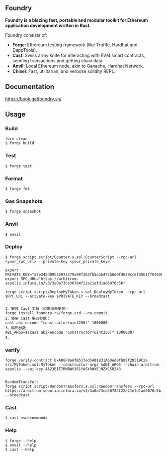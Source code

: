 ## Foundry

**Foundry is a blazing fast, portable and modular toolkit for Ethereum application development written in Rust.**

Foundry consists of:

-   **Forge**: Ethereum testing framework (like Truffle, Hardhat and DappTools).
-   **Cast**: Swiss army knife for interacting with EVM smart contracts, sending transactions and getting chain data.
-   **Anvil**: Local Ethereum node, akin to Ganache, Hardhat Network.
-   **Chisel**: Fast, utilitarian, and verbose solidity REPL.

## Documentation

https://book.getfoundry.sh/

## Usage

### Build

```shell
fore clean
$ forge build
```

### Test

```shell
$ forge test
```

### Format

```shell
$ forge fmt
```

### Gas Snapshots

```shell
$ forge snapshot
```

### Anvil

```shell
$ anvil
```

### Deploy

```shell
$ forge script script/Counter.s.sol:CounterScript --rpc-url <your_rpc_url> --private-key <your_private_key>

export PRIVATE_KEY="a7e342d09b2e973379a98f263fb5dab475b6d0f4829cc8f3561f7040364b67e1"
export RPC_URL="https://arbitrum-sepolia.infura.io/v3/3a0a73ce30784f22a21efd1ad6070c5b"

forge script script/DeployMyToken.s.sol:DeployMyToken --rpc-url $RPC_URL --private-key $PRIVATE_KEY --broadcast
```
### 
```shell
1、安装 Cast 工具（如果尚未安装）：
forge install foundry-rs/forge-std --no-commit
2、使用 Cast 编码参数：
cast abi-encode "constructor(uint256)" 1000000
3、编码参数：
ABI_ARGS=$(cast abi-encode "constructor(uint256)" 1000000)
4、

```

### verify

```shell
forge verify-contract 0xA08F0aAfB517ed5A01831A6Ded8fb89f28519C2a src/MyToken.sol:MyToken --constructor-args $ABI_ARGS --chain arbitrum-sepolia --api-key 4A23BIE7RMBWV361YASYRWVEJNZXCSR243


RandomTransfers
forge script script/RandomTransfers.s.sol:RandomTransfers --rpc-url https://arbitrum-sepolia.infura.io/v3/3a0a73ce30784f22a21efd1ad6070c5b --broadcast
```





### Cast

```shell
$ cast <subcommand>
```

### Help

```shell
$ forge --help
$ anvil --help
$ cast --help
```
